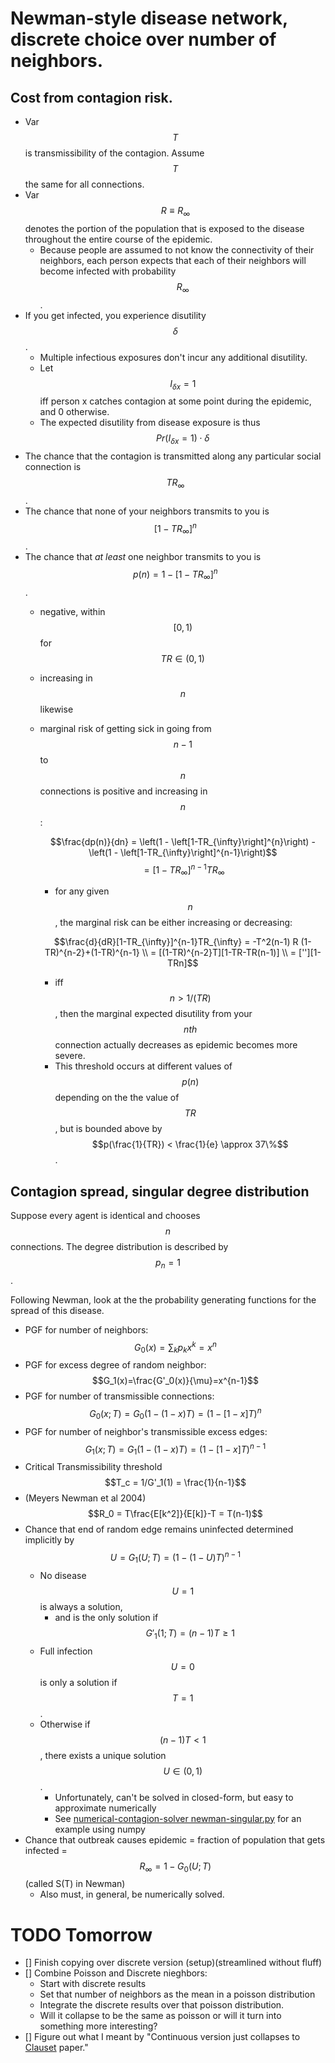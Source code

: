 # Newman-style disease network, discrete choice over number of neighbors.




## Cost from contagion risk.

- Var $$T$$ is transmissibility of the contagion. Assume $$T$$ the same for all connections.
- Var $$R \equiv R_{\infty}$$ denotes the portion of the population that is exposed to the disease throughout the entire course of the epidemic. 
    - Because people are assumed to not know the connectivity of their neighbors, each person expects that each of their neighbors will become infected with probability $$R_{\infty}$$.
- If you get infected, you experience disutility $$\delta$$.
    - Multiple infectious exposures don't incur any additional disutility. 
    - Let $$I_{\delta x}=1$$ iff person x catches contagion at some point during the epidemic, and 0 otherwise. 
    - The expected disutility from disease exposure is thus $$Pr(I_{\delta x}=1)\cdot\delta$$
- The chance that the contagion is transmitted along any particular social connection is $$TR_{\infty}$$.
- The chance that none of your neighbors transmits to you is $$\left[1-TR_{\infty}\right]^{n}$$.
- The chance that *at least* one neighbor transmits to you is $$p(n) = 1-\left[1-TR_{\infty}\right]^{n}$$.
    - negative, within $$[0,1)$$ for $$TR\in (0,1)$$
    - increasing in $$n$$ likewise
    - marginal risk of getting sick in going from $$n-1$$ to $$n$$ connections is positive and increasing in  $$n$$:
        
        $$\frac{dp(n)}{dn} = \left(1 - \left[1-TR_{\infty}\right]^{n}\right) - \left(1 - \left[1-TR_{\infty}\right]^{n-1}\right)$$
        $$=[1-TR_{\infty}]^{n-1}TR_{\infty}$$

        - for any given $$n$$, the marginal risk can be either increasing or decreasing:

        
        $$\frac{d}{dR}[1-TR_{\infty}]^{n-1}TR_{\infty} =
        -T^2(n-1) R (1-TR)^{n-2}+(1-TR)^{n-1} \\
        = [(1-TR)^{n-2}T][1-TR-TR(n-1)] \\
        = [''][1-TRn]$$


        - iff $$n > 1/(TR)$$, then the marginal expected disutility from your $$nth$$ connection actually decreases as epidemic becomes more severe.
        - This threshold occurs at different values of $$p(n)$$ depending on the the value of $$TR$$, but is bounded above by $$p(\frac{1}{TR}) < \frac{1}{e} \approx 37\%$$. 

## Contagion spread, singular degree distribution

Suppose every agent is identical and chooses $$n$$ connections. The degree distribution is described by $$p_n=1$$.

Following Newman, look at the the probability generating functions for the spread of this disease.

- PGF for number of neighbors: $$G_0(x)=\sum_k p_k x^k = x^n$$
- PGF for excess degree of random neighbor: $$G_1(x)=\frac{G'_0(x)}{\mu}=x^{n-1}$$
- PGF for number of transmissible connections: $$G_0(x;T)=G_0(1-(1-x)T)=(1-[1-x]T)^n$$
- PGF for number of neighbor's transmissible excess edges: $$G_1(x;T)=G_1(1-(1-x)T)=(1-[1-x]T)^{n-1}$$
- Critical Transmissibility threshold $$T_c = 1/G'_1(1) = \frac{1}{n-1}$$
- (Meyers Newman et al 2004) $$R_0 = T\frac{E[k^2]}{E[k]}-T = T(n-1)$$
- Chance that end of random edge remains uninfected determined implicitly by $$U=G_1(U;T) = (1-(1-U)T)^{n-1}$$
    - No disease $$U=1$$ is always a solution, 
        - and is the only solution if $$G'_1(1;T)=(n-1)T\geq 1$$ <!--because of concavity-->
    - Full infection $$U=0$$ is only a solution if $$T=1$$.
    - Otherwise if $$(n-1)T < 1$$, there exists a unique solution $$U\in(0,1)$$.
        - Unfortunately, can't be  solved in closed-form, but easy to approximate numerically
        - See [numerical-contagion-solver newman-singular.py](numerical-contagion-solver-newman-singular.py) for an example using numpy
- Chance that outbreak causes epidemic = fraction of population that gets infected = $$R_\infty = 1-G_0(U;T)$$ (called S(T) in Newman)
    - Also must, in general, be numerically solved.

<!--March 21 notes are different because I ignored the excess degree construction from Newman. If every vertex has degree three, then critical T_c is 1/2 because one of those edges is how people *get sick* in the first place. The chance that a random outbreak causes a pandemic (equal to size of pandemic) is the chance that at least one of those *3* initial neighbors -->







# TODO Tomorrow
- [] Finish copying over discrete version (setup)(streamlined without fluff)
- [] Combine Poisson and Discrete nieghbors:
    - Start with discrete results
    - Set that number of neighbors as the mean in a poisson distribution
    - Integrate the discrete results over that poisson distribution.
    - Will it collapse to be the same as poisson or will it turn into something more interesting?
- [] Figure out what I meant by "Continuous version just collapses to [Clauset](https://scholar.google.com/citations?user=e7VI_HcAAAAJ&hl=en&oi=sra) paper."












